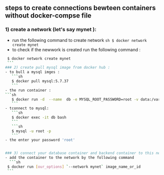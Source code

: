 ## steps to create connections bewteen containers without docker-compse file 

### 1) create a network (let's say mynet ): 
   - run the following command to create network 
    ```sh
    $ docker network create mynet
    ```
   - to check if the newwork is created run the following command : 
   ```sh
    $ docker network create mynet
    ```
### 2) create pull mysql image from docker hub :
   - to bull a mysql imges :
      ```sh
      $ docker pull mysql:5.7.37 
      ```
   - the run container : 
   ```sh
      $ docker run -d  --name  db -e MYSQL_ROOT_PASSWORD=root -v data:/var/lib/mysql  -d mysql:5.7.37  --character-set-server=utf8mb4 --collation-server=utf8mb4_unicode_ci
      ```
   - tconnect to mysql: 
      ```sh
      $ docker exec -it db bash
      ```
      ```sh
      $ mysql -u root -p
      ```
   - the enter your password 'root'


### 3) connect your database container and backend container to this network : 
   - add the container to the network by the following command 
     ```sh
    $ docker run [our_options] `--network mynet` image_name_or_id
    ```
